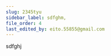 ```yaml
---
slug: 2345tyu
sidebar_label: sdfghm,
file_order: 4
last_edited_by: eito.55855@gmail.com
---
```

sdfghj